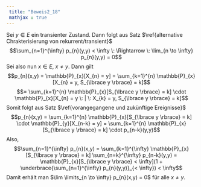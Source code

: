 ```yaml
---
 title: "Beweis2_18"
 mathjax : true
---
```

Sei $y \in E$ ein transienter Zustand. Dann folgt aus Satz
$\ref{alternative Chrakterisierung von rekurrent/transient}$
$$\sum_{n=1}^{\infty} p_{n}(y,y) < \infty \: \Rightarrow \: \lim_{n \to \infty} p_{n}(y,y) = 0$$
Sei also nun $x \in E$, $x \neq y$. Dann gilt
$$p_{n}(x,y) = \mathbb{P}_{x}[X_{n} = y] = \sum_{k=1}^{n} \mathbb{P}_{x}[X_{n} = y, S_{\lbrace y \rbrace} = k]$$
$$= \sum_{k=1}^{n} \mathbb{P}_{x}[S_{\lbrace y \rbrace} = k] \cdot \mathbb{P}_{x}[X_{n} = y \: | \: X_{k} = y, S_{\lbrace y \rbrace} = k]$$
Somit folgt aus Satz $\ref{vorangegangene und zukünftige Ereignisse}$
$$p_{n}(x,y) = \sum_{k=1}^{n} \mathbb{P}_{x}[S_{\lbrace y \rbrace} = k] \cdot \mathbb{P}_{y}[X_{n-k} = y] = \sum_{k=1}^{n} \mathbb{P}_{x}[S_{\lbrace y \rbrace} = k] \cdot p_{n-k}(y,y)$$
Also,
$$\sum_{n=1}^{\infty} p_{n}(x,y) = \sum_{k=1}^{\infty} \mathbb{P}_{x}[S_{\lbrace y \rbrace} = k] \sum_{n=k}^{\infty} p_{n-k}(y,y) = \mathbb{P}_{x}[S_{\lbrace y \rbrace} < \infty](1 + \underbrace{\sum_{n=1}^{\infty} p_{n}(y,y)}_{< \infty}) < \infty$$
Damit erhält man $\lim \limits_{n \to \infty} p_{n}(x,y) = 0$ für alle
$x \neq y$.
